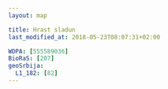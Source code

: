 ```yaml
---
layout: map

title: Hrast sladun
last_modified_at: 2018-05-23T08:07:31+02:00

WDPA: [555589036]
BioRaS: [207]
geoSrbija:
  L1_182: [82]
---
```


